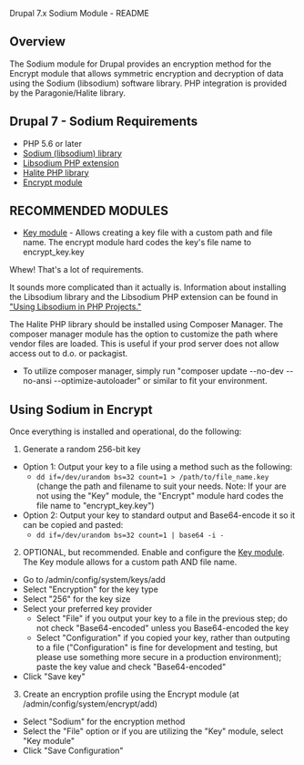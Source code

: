 Drupal 7.x Sodium Module - README

## Overview

The Sodium module for Drupal provides an encryption method for the Encrypt
module that allows symmetric encryption and decryption of data using the
Sodium (libsodium) software library. PHP integration is provided by the
Paragonie/Halite library.

## Drupal 7 - Sodium Requirements

* PHP 5.6 or later
* [Sodium (libsodium) library](https://github.com/jedisct1/libsodium)
* [Libsodium PHP extension](https://github.com/jedisct1/libsodium-php)
* [Halite PHP library](https://github.com/paragonie/halite)
* [Encrypt module](https://www.drupal.org/project/encrypt)

## RECOMMENDED MODULES
* [Key module](https://www.drupal.org/project/key) - Allows creating a key file with a custom path and file name. The encrypt module hard codes the key's file name to encrypt_key.key

Whew! That's a lot of requirements.

It sounds more complicated than it actually is. Information about installing
the Libsodium library and the Libsodium PHP extension can be found in
["Using Libsodium in PHP Projects."](https://paragonie.com/book/pecl-libsodium)

The Halite PHP library should be installed using Composer Manager. The composer manager module has the option to customize the path where vendor files are loaded. This is useful if your prod server does not allow access out to d.o. or packagist.
  * To utilize composer manager, simply run "composer update --no-dev --no-ansi --optimize-autoloader" or similar to fit your environment.

## Using Sodium in Encrypt

Once everything is installed and operational, do the following:

1. Generate a random 256-bit key
  * Option 1: Output your key to a file using a method such as the following:
    * `dd if=/dev/urandom bs=32 count=1 > /path/to/file_name.key`
        (change the path and filename to suit your needs. Note: If your are not using the "Key" module, the "Encrypt" module hard codes the file name to "encrypt_key.key")
  * Option 2: Output your key to standard output and Base64-encode it so it
     can be copied and pasted:
    * `dd if=/dev/urandom bs=32 count=1 | base64 -i -`

2. OPTIONAL, but recommended. Enable and configure the [Key module](https://www.drupal.org/project/key). The Key module allows for a custom path AND file name.
  * Go to /admin/config/system/keys/add
  * Select "Encryption" for the key type
  * Select "256" for the key size
  * Select your preferred key provider
    * Select "File" if you output your key to a file in the previous step;
  do not check "Base64-encoded" unless you Base64-encoded the key
    * Select "Configuration" if you copied your key, rather than outputing to a file ("Configuration" is fine for development and testing, but please use something more secure in a production environment); paste the key value and check "Base64-encoded"
  * Click "Save key"

3. Create an encryption profile using the Encrypt module (at
   /admin/config/system/encrypt/add)
  * Select "Sodium" for the encryption method
  * Select the "File" option or if you are utilizing the "Key" module, select "Key module"
  * Click "Save Configuration"

